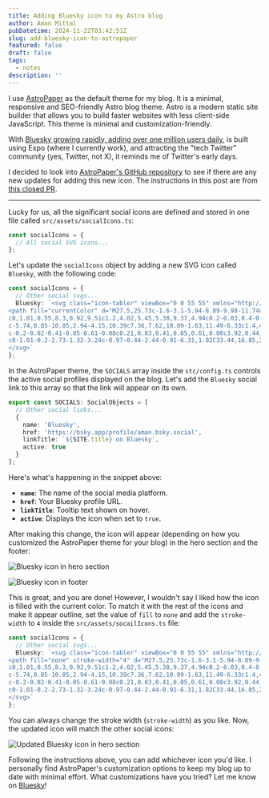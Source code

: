 ```yaml
---
title: Adding Bluesky icon to my Astro blog
author: Aman Mittal
pubDatetime: 2024-11-22T03:42:51Z
slug: add-bluesky-icon-to-astropaper
featured: false
draft: false
tags:
  - notes
description: ''
---
```


I use [AstroPaper](https://github.com/satnaing/astro-paper) as the default theme for my blog. It is a minimal, responsive and SEO-friendly Astro blog theme. Astro is a modern static site builder that allows you to build faster websites with less client-side JavaScript. This theme is minimal and customization-friendly.

With [Bluesky growing rapidly, adding over one million users daily](https://www.cnet.com/tech/bluesky-explained-why-this-social-media-network-is-now-growing-by-1-million-users-daily-luke-skywalker/), is built using Expo (where I currently work), and attracting the "tech Twitter" community (yes, Twitter, not X), it reminds me of Twitter's early days.

I decided to look into [AstroPaper's GitHub repository](https://github.com/satnaing/astro-paper) to see if there are any new updates for adding this new icon. The instructions in this post are from [this closed PR](https://github.com/satnaing/astro-paper/pull/209).

---

Lucky for us, all the significant social icons are defined and stored in one file called `src/assets/socialIcons.ts`:

```ts
const socialIcons = {
  // All social SVG icons...
};
```

Let's update the `socialIcons` object by adding a new SVG icon called `Bluesky`, with the following code:

```ts
const socialIcons = {
  // Other social svgs...
  Bluesky: `<svg class="icon-tabler" viewBox="0 0 55 55" xmlns="http://www.w3.org/2000/svg" xmlns:xlink="http://www.w3.org/1999/xlink" version="1.1">
<path fill="currentColor" d="M27.5,25.73c-1.6-3.1-5.94-8.89-9.98-11.74c-3.87-2.73-5.35-2.26-6.31-1.82c-1.12,0.51-1.32,2.23-1.32,3.24
c0,1.01,0.55,8.3,0.92,9.51c1.2,4.02,5.45,5.38,9.37,4.94c0.2-0.03,0.4-0.06,0.61-0.08c-0.2,0.03-0.41,0.06-0.61,0.08
c-5.74,0.85-10.85,2.94-4.15,10.39c7.36,7.62,10.09-1.63,11.49-6.33c1.4,4.69,3.01,13.61,11.35,6.33c6.27-6.33,1.72-9.54-4.02-10.39
c-0.2-0.02-0.41-0.05-0.61-0.08c0.21,0.03,0.41,0.05,0.61,0.08c3.92,0.44,8.18-0.92,9.37-4.94c0.36-1.22,0.92-8.5,0.92-9.51
c0-1.01-0.2-2.73-1.32-3.24c-0.97-0.44-2.44-0.91-6.31,1.82C33.44,16.85,29.1,22.63,27.5,25.73z" />
</svg>`
};
```

In the AstroPaper theme, the `SOCIALS` array inside the `stc/config.ts` controls the active social profiles displayed on the blog. Let's add the `Bluesky` social link to this array so that the link will appear on its own.

```ts
export const SOCIALS: SocialObjects = [
  // Other social links...
  {
    name: 'Bluesky',
    href: 'https://bsky.app/profile/aman.bsky.social',
    linkTitle: `${SITE.title} on Bluesky`,
    active: true
  }
];
```

Here's what's happening in the snippet above:

- **`name`**: The name of the social media platform.
- **`href`**: Your Bluesky profile URL.
- **`linkTitle`**: Tooltip text shown on hover.
- **`active`**: Displays the icon when set to `true`.

After making this change, the icon will appear (depending on how you customized the AstroPaper theme for your blog) in the hero section and the footer:

![Bluesky icon in hero section](/images/bluesky-icon/ss2.png)

![Bluesky icon in footer](/images/bluesky-icon/ss1.png)

This is great, and you are done! However, I wouldn't say I liked how the icon is filled with the current color. To match it with the rest of the icons and make it appear outline, set the value of `fill` to `none` and add the `stroke-width` to `4` inside the `src/assets/socailIcons.ts` file:

```ts
const socialIcons = {
  // Other social svgs...
  Bluesky: `<svg class="icon-tabler" viewBox="0 0 55 55" xmlns="http://www.w3.org/2000/svg" xmlns:xlink="http://www.w3.org/1999/xlink" version="1.1">
<path fill="none" stroke-width="4" d="M27.5,25.73c-1.6-3.1-5.94-8.89-9.98-11.74c-3.87-2.73-5.35-2.26-6.31-1.82c-1.12,0.51-1.32,2.23-1.32,3.24
c0,1.01,0.55,8.3,0.92,9.51c1.2,4.02,5.45,5.38,9.37,4.94c0.2-0.03,0.4-0.06,0.61-0.08c-0.2,0.03-0.41,0.06-0.61,0.08
c-5.74,0.85-10.85,2.94-4.15,10.39c7.36,7.62,10.09-1.63,11.49-6.33c1.4,4.69,3.01,13.61,11.35,6.33c6.27-6.33,1.72-9.54-4.02-10.39
c-0.2-0.02-0.41-0.05-0.61-0.08c0.21,0.03,0.41,0.05,0.61,0.08c3.92,0.44,8.18-0.92,9.37-4.94c0.36-1.22,0.92-8.5,0.92-9.51
c0-1.01-0.2-2.73-1.32-3.24c-0.97-0.44-2.44-0.91-6.31,1.82C33.44,16.85,29.1,22.63,27.5,25.73z" />
</svg>`
};
```

You can always change the stroke width (`stroke-width`) as you like. Now, the updated icon will match the other social icons:

![Updated Bluesky icon in hero section](/images/bluesky-icon/ss3.png)

Following the instructions above, you can add whichever icon you'd like. I personally find AstroPaper's customization options to keep my blog up to date with minimal effort. What customizations have you tried? Let me know on [Bluesky](https://bsky.app/profile/aman.bsky.social)!
